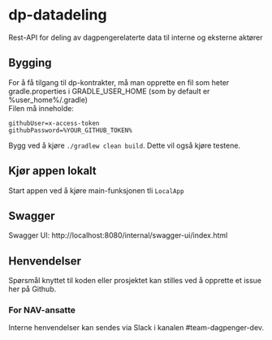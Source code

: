 # dp-datadeling

Rest-API for deling av dagpengerelaterte data til interne og eksterne aktører

## Bygging

For å få tilgang til dp-kontrakter, må man opprette en fil som heter gradle.properties i GRADLE_USER_HOME (som by
default er %user_home%/.gradle)  
Filen må inneholde:

```
githubUser=x-access-token
githubPassword=%YOUR_GITHUB_TOKEN%
```

Bygg ved å kjøre `./gradlew clean build`. Dette vil også kjøre testene.

## Kjør appen lokalt

Start appen ved å kjøre main-funksjonen tli `LocalApp`

## Swagger

Swagger UI: http://localhost:8080/internal/swagger-ui/index.html

## Henvendelser

Spørsmål knyttet til koden eller prosjektet kan stilles ved å opprette et issue her på Github.

### For NAV-ansatte

Interne henvendelser kan sendes via Slack i kanalen #team-dagpenger-dev.